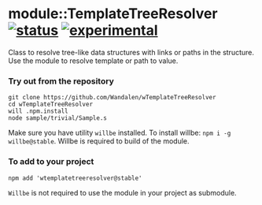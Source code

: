 
# module::TemplateTreeResolver [![status](https://github.com/Wandalen/wTemplateTreeResolver/workflows/publish/badge.svg)](https://github.com/Wandalen/wTemplateTreeResolver/actions?query=workflow%3Apublish) [![experimental](https://img.shields.io/badge/stability-experimental-orange.svg)](https://github.com/emersion/stability-badges#experimental)

Class to resolve tree-like data structures with links  or paths in the structure. Use the module to resolve template or path to value.

### Try out from the repository

```
git clone https://github.com/Wandalen/wTemplateTreeResolver
cd wTemplateTreeResolver
will .npm.install
node sample/trivial/Sample.s
```

Make sure you have utility `willbe` installed. To install willbe: `npm i -g willbe@stable`. Willbe is required to build of the module.

### To add to your project

```
npm add 'wtemplatetreeresolver@stable'
```

`Willbe` is not required to use the module in your project as submodule.

